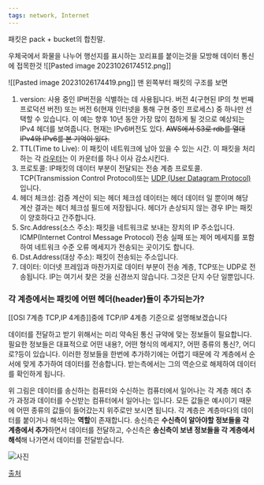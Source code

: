 ```yaml
---
tags: network, Internet
---
```


패킷은 pack + bucket의 합친말.

우체국에서 화물을 나누어 행선지를 표시하는 꼬리표를 붙이는것을 모방해 데이터 통신에 접목한것
![[Pasted image 20231026174512.png]]

![[Pasted image 20231026174419.png]]
맨 왼쪽부터 패킷의 구조를 보면

1. version: 사용 중인 IP버전을 식별하는 데 사용됩니다. 버전 4(구현된 IP의 첫 번째 프로덕션 버전) 또는 버전 6(현재 인터넷을 통해 구현 중인 프로세스) 중 하나만 선택할 수 있습니다. 이 예는 향후 10년 동안 가장 많이 접하게 될 것으로 예상되는 IPv4 헤더를 보여줍니다. 현재는 IPv6버전도 있다. ~~AWS에서 S3로 rdb를 열대 IPv4와 IPv6를 본 기억이 있다.~~
2. TTL(Time to Live): 이 패킷이 네트워크에 남아 있을 수 있는 시간. 이 패킷을 처리하는 각 [라우터](Router)는 이 카운터를 하나 이사 감소시킨다.
3. 프로토콜: IP패킷의 데이터 부분이 전달되는 전송 계층 프로토콜. TCP(Transmission Control Protocol)또는 [UDP (User Datagram Protocol)](https://www.notion.so/UDP-and-TCP-a024d07beca644aca85f953c47f6919d?pvs=21)입니다.
4. 헤더 체크섬: 검증 계산이 되는 헤더 체크섬 데이터는 헤더 데이터 일 뿐이며 해당 계산 결과는 헤더 체크섬 필드에 저장됩니다. 헤더가 손상되지 않는 경우 IP는 패킷이 양호하다고 간주합니다.
5. Src.Address(소스 주소): 패킷을 네트워크로 보내는 장치의 IP 주소입니다. ICMP(Internet Control Message Protocol) 전송 실패 또는 제어 메세지를 포함하여 네트워크 수준 오류 메세지가 전송되는 곳이기도 합니다.
6. Dst.Address(대상 주소): 패킷이 전송되는 주소입니다.
7. 데이터: 이더넷 프레임과 마찬가지로 데이터 부분이 전송 계층, TCP또는 UDP로 전송됩니다. IP는 여기서 찾은 것을 신경쓰지 않습니다. 그것은 단지 수단 일뿐입니다.
### 각 계층에서는 패킷에 어떤 헤더(header)들이 추가되는가?
[[OSI 7계층 TCP,IP 4계층]]중에 TCP/IP 4계층 기준으로 설명해보겠습니다

데이터를 전달하고 받기 위해서는 미리 약속된 통신 규약에 맞는 정보들이 필요합니다. 필요한 정보들은 대표적으로 어떤 내용?, 어떤 형식의 메세지?, 어떤 종류의 통신?, 어디로?등이 있습니다. 이러한 정보들을 한번에 추가하기에는 어렵기 때문에 각 계층에서 순서에 맞게 추가하여 데이터를 전송합니다. 받는측에서는 그의 역순으로 해제하여 데이터를 확인하게 됩니다.

위 그림은 데이터를 송신하는 컴퓨터와 수신하는 컴퓨터에서 일어나는 각 계층 헤더 추가 과정과 데이터를 수신받는 컴퓨터에서 일어나는 입니다. 모든 값들은 예시이기 때문에 어떤 종류의 값들이 들어갔는지 위주로만 보시면 됩니다. 각 계층은 계층마다의 데이터를 붙이거나 해석하는 **역할**이 존재합니다. 송신측은 **수신측이 알아야할 정보들을 각 계층에서 추가**하면서 데이터를 전달하고, 수신측은 **송신측이 보낸 정보들을 각 계층에서 해석**해 나가면서 데이터를 전달받습니다.

![사진](https://velog.velcdn.com/images%2Femplam27%2Fpost%2F3bc6e4ec-c289-418c-944c-c7b42708817a%2F%EB%8D%B0%EC%9D%B4%ED%84%B0%20%EC%A0%84%EB%8B%AC%20%EA%B3%BC%EC%A0%95.jpg)

[출처](https://velog.io/@emplam27/CS-%EA%B7%B8%EB%A6%BC%EC%9C%BC%EB%A1%9C-%EC%95%8C%EC%95%84%EB%B3%B4%EB%8A%94-%EB%84%A4%ED%8A%B8%EC%9B%8C%ED%81%AC-%EA%B3%84%EC%B8%B5%ED%99%94%EC%99%80-OSI-TCPIP-UDP%EC%9D%98-%ED%8A%B9%EC%A7%95%EA%B3%BC-%EC%B0%A8%EC%9D%B4%EC%A0%90)
